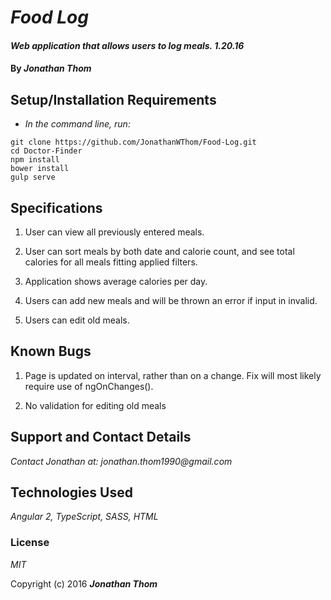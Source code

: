 # _Food Log_

#### _Web application that allows users to log meals. 1.20.16_

#### By _**Jonathan Thom**_

## Setup/Installation Requirements

* _In the command line, run:_
```
git clone https://github.com/JonathanWThom/Food-Log.git
cd Doctor-Finder
npm install
bower install
gulp serve
```

## Specifications
1. User can view all previously entered meals.

2. User can sort meals by both date and calorie count, and see total calories for all meals fitting applied filters.

3. Application shows average calories per day.

4. Users can add new meals and will be thrown an error if input in invalid.

5. Users can edit old meals.

## Known Bugs

1. Page is updated on interval, rather than on a change. Fix will most likely require use of ngOnChanges().

2. No validation for editing old meals

## Support and Contact Details

_Contact Jonathan at: jonathan.thom1990@gmail.com_

## Technologies Used

_Angular 2, TypeScript, SASS, HTML_

### License

*MIT*

Copyright (c) 2016 **_Jonathan Thom_**
